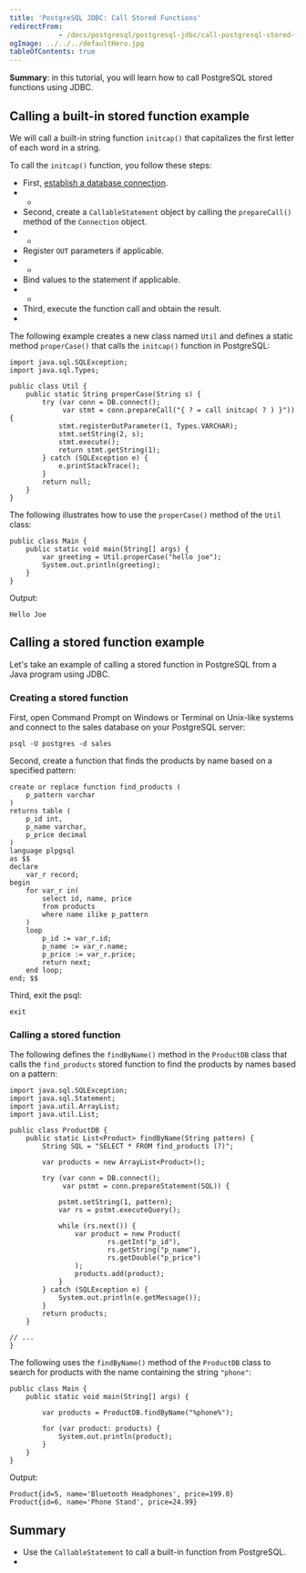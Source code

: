 ```yaml
---
title: 'PostgreSQL JDBC: Call Stored Functions'
redirectFrom: 
            - /docs/postgresql/postgresql-jdbc/call-postgresql-stored-function/
ogImage: ../../../defaultHero.jpg
tableOfContents: true
---
```


**Summary**: in this tutorial, you will learn how to call PostgreSQL stored functions using JDBC.



## Calling a built-in stored function example



We will call a built-in string function `initcap()` that capitalizes the first letter of each word in a string.



To call the `initcap()` function, you follow these steps:



- First, [establish a database connection](https://www.postgresqltutorial.com/postgresql-jdbc/connecting-to-postgresql-database/).
- -
- Second, create a `CallableStatement` object by calling the `prepareCall()` method of the `Connection` object.
- -
- Register `OUT` parameters if applicable.
- -
- Bind values to the statement if applicable.
- -
- Third, execute the function call and obtain the result.
- 


The following example creates a new class named `Util` and defines a static method `properCase()` that calls the `initcap()` function in PostgreSQL:



```
import java.sql.SQLException;
import java.sql.Types;

public class Util {
    public static String properCase(String s) {
        try (var conn = DB.connect();
             var stmt = conn.prepareCall("{ ? = call initcap( ? ) }")) {
            stmt.registerOutParameter(1, Types.VARCHAR);
            stmt.setString(2, s);
            stmt.execute();
            return stmt.getString(1);
        } catch (SQLException e) {
            e.printStackTrace();
        }
        return null;
    }
}
```



The following illustrates how to use the `properCase()` method of the `Util` class:



```
public class Main {
    public static void main(String[] args) {
        var greeting = Util.properCase("hello joe");
        System.out.println(greeting);
    }
}
```



Output:



```
Hello Joe
```



## Calling a stored function example



Let's take an example of calling a stored function in PostgreSQL from a Java program using JDBC.



### Creating a stored function



First, open Command Prompt on Windows or Terminal on Unix-like systems and connect to the sales database on your PostgreSQL server:



```
psql -U postgres -d sales
```



Second, create a function that finds the products by name based on a specified pattern:



```
create or replace function find_products (
	p_pattern varchar
)
returns table (
	p_id int,
	p_name varchar,
	p_price decimal
)
language plpgsql
as $$
declare
    var_r record;
begin
	for var_r in(
		select id, name, price
		from products
		where name ilike p_pattern
    )
	loop
		p_id := var_r.id;
		p_name := var_r.name;
		p_price := var_r.price;
        return next;
	end loop;
end; $$
```



Third, exit the psql:



```
exit
```



### Calling a stored function



The following defines the `findByName()` method in the `ProductDB` class that calls the `find_products` stored function to find the products by names based on a pattern:



```
import java.sql.SQLException;
import java.sql.Statement;
import java.util.ArrayList;
import java.util.List;

public class ProductDB {
    public static List<Product> findByName(String pattern) {
        String SQL = "SELECT * FROM find_products (?)";

        var products = new ArrayList<Product>();

        try (var conn = DB.connect();
             var pstmt = conn.prepareStatement(SQL)) {

            pstmt.setString(1, pattern);
            var rs = pstmt.executeQuery();

            while (rs.next()) {
                var product = new Product(
                        rs.getInt("p_id"),
                        rs.getString("p_name"),
                        rs.getDouble("p_price")
                );
                products.add(product);
            }
        } catch (SQLException e) {
            System.out.println(e.getMessage());
        }
        return products;
    }

// ...
}
```



The following uses the `findByName()` method of the `ProductDB` class to search for products with the name containing the string `"phone"`:



```
public class Main {
    public static void main(String[] args) {

        var products = ProductDB.findByName("%phone%");

        for (var product: products) {
            System.out.println(product);
        }
    }
}
```



Output:



```
Product{id=5, name='Bluetooth Headphones', price=199.0}
Product{id=6, name='Phone Stand', price=24.99}
```



## Summary



- Use the `CallableStatement` to call a built-in function from PostgreSQL.
- 
